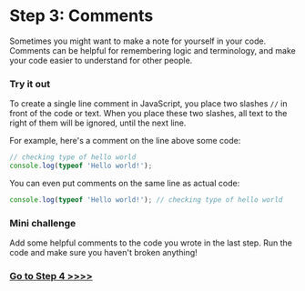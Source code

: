 # Step 3: Comments

Sometimes you might want to make a note for yourself in your code. Comments can be helpful for remembering logic and terminology, and make your code easier to understand for other people.

### Try it out

To create a single line comment in JavaScript, you place two slashes `//` in front of the code or text. When you place these two slashes, all text to the right of them will be ignored, until the next line.

For example, here's a comment on the line above some code:

```js
// checking type of hello world
console.log(typeof 'Hello world!');
```

You can even put comments on the same line as actual code:

```js
console.log(typeof 'Hello world!'); // checking type of hello world
```

### Mini challenge

Add some helpful comments to the code you wrote in the last step. Run the code and make sure you haven't broken anything!

### [Go to Step 4 >>>>](https://github.com/node-girls/beginners-javascript/blob/master/step04.md)
